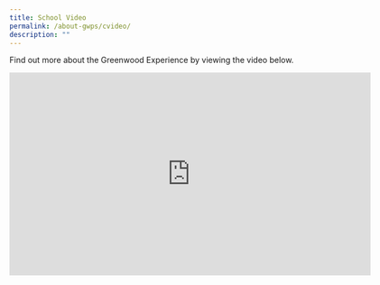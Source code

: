 ```yaml
---
title: School Video
permalink: /about-gwps/cvideo/
description: ""
---
```

Find out more about the Greenwood Experience by viewing the video below.

<iframe src="https://player.vimeo.com/video/774689704?h=45b3ecf2cf" width="640" height="360" frameborder="0" allow="autoplay; fullscreen; picture-in-picture" allowfullscreen></iframe>